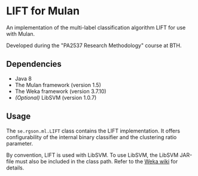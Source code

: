 # LIFT for Mulan

An implementation of the multi-label classification algorithm LIFT for use with Mulan.

Developed during the "PA2537 Research Methodology" course at BTH.

## Dependencies

* Java 8
* The Mulan framework (version 1.5)
* The Weka framework (version 3.7.10)
* *(Optional)* LibSVM (version 1.0.7)

## Usage

The `se.rgson.ml.LIFT` class contains the LIFT implementation. It offers configurability of the internal binary classifier and the clustering ratio parameter.

By convention, LIFT is used with LibSVM. To use LibSVM, the LibSVM JAR-file must also be included in the class path. Refer to the [Weka wiki](https://weka.wikispaces.com/LibSVM) for details.
